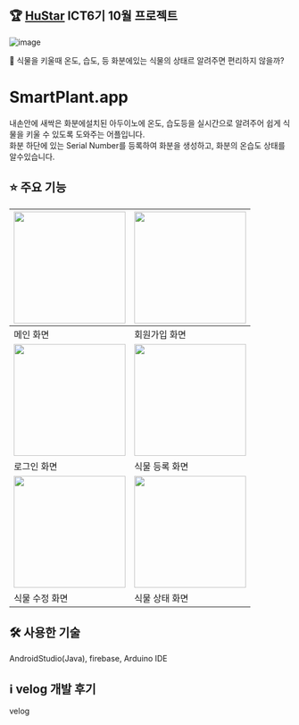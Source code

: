 ## 🏆 [HuStar](http://www.hustar.org/newpages/index.htm) ICT6기 10월 프로젝트

![image](https://user-images.githubusercontent.com/94505652/223682224-5abf74eb-74f3-4e15-bf84-e2a9958c6821.PNG)

🤔 식물을 키울때 온도, 습도, 등 화분에있는 식물의 상태르 알려주면 편리하지 않을까?

# SmartPlant.app
내손안에 새싹은 화분에설치된 아두이노에 온도, 습도등을 실시간으로 알려주어 쉽게 식물을 키울 수 있도록 도와주는 어플입니다.<br>
화분 하단에 있는 Serial Number를 등록하여 화분을 생성하고, 화분의 온습도 상태를 알수있습니다.

## ⭐️ 주요 기능
| <img width="200px" src="https://user-images.githubusercontent.com/94505652/223734463-45831afc-e2e1-4e92-88cf-25b4349f8329.png"> |<img width="200px" src="https://user-images.githubusercontent.com/94505652/223733848-28ddf842-3653-40d3-846c-42c407eb9372.jpeg"> |
| --- | --- |
| 메인 화면 | 회원가입 화면 |
|  <img width="200px" src="https://user-images.githubusercontent.com/94505652/223733221-3584c077-d2ef-4b1a-975b-3525918dcf8e.jpeg">  | <img width="200px" src="https://user-images.githubusercontent.com/61593290/190435571-78226e2a-1142-49c1-b4ea-dc14f40960e3.gif"> |
| 로그인 화면 | 식물 등록 화면 |
|  <img width="200px" src="https://user-images.githubusercontent.com/94505652/223733221-3584c077-d2ef-4b1a-975b-3525918dcf8e.jpeg">  |  <img width="200px" src="https://user-images.githubusercontent.com/61593290/190435554-b8a5f52a-fb15-4e64-8144-55f7b25a2e86.gif">  |
| 식물 수정 화면 | 식물 상태 화면 |

## 🛠 사용한 기술

 AndroidStudio(Java), firebase, Arduino IDE

## ℹ️ velog 개발 후기

 velog
